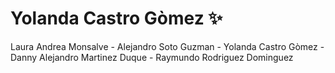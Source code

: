# Yolanda Castro Gòmez :sparkles:
Laura Andrea Monsalve - Alejandro Soto Guzman - Yolanda Castro Gòmez - Danny Alejandro Martinez Duque - Raymundo Rodriguez Dominguez
